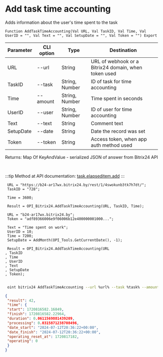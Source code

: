 ﻿---
sidebar_position: 1
---

# Add task time accounting
 Adds information about the user's time spent to the task



`Function AddTaskTimeAccounting(Val URL, Val TaskID, Val Time, Val UserID = "", Val Text = "", Val SetupDate = "", Val Token = "") Export`

 | Parameter | CLI option | Type | Destination |
 |-|-|-|-|
 | URL | --url | String | URL of webhook or a Bitrix24 domain, when token used |
 | TaskID | --task | String, Number | ID of task for time accounting |
 | Time | --amount | String, Number | Time spent in seconds |
 | UserID | --user | String, Number | ID of user for time accounting |
 | Text | --text | String | Comment text |
 | SetupDate | --date | String | Date the record was set |
 | Token | --token | String | Access token, when app auth method used |

 
 Returns: Map Of KeyAndValue - serialized JSON of answer from Bitrix24 API

<br/>

:::tip
Method at API documentation: [task.elapseditem.add](https://dev.1c-bitrix.ru/rest_help/tasks/task/elapseditem/add.php)
:::
<br/>


```bsl title="Code example"
 URL = "https://b24-ar17wx.bitrix24.by/rest/1/4swokunb3tk7h7dt/";
 TaskID = "728";
 
 Time = 3600;
 
 Result = OPI_Bitrix24.AddTaskTimeAccounting(URL, TaskID, Time);
 
 URL = "b24-ar17wx.bitrix24.by";
 Token = "adf89366006e9f06006b12e400000001000...";
 
 Text = "Time spent on work";
 UserID = 10;
 Time = 7200;
 SetupDate = AddMonth(OPI_Tools.GetCurrentDate(), -1);
 
 Result = OPI_Bitrix24.AddTaskTimeAccounting(URL
, TaskID
, Time
, UserID
, Text
, SetupDate
, Token);
```
	


```sh title="CLI command example"
 
 oint bitrix24 AddTaskTimeAccounting --url %url% --task %task% --amount %amount% --user %user% --text %text% --date %date% --token %token%

```

```json title="Result"
{
 "result": 42,
 "time": {
 "start": 1720816582.16849,
 "finish": 1720816582.22964,
 "duration": 0.0611569881439209,
 "processing": 0.0315871238708496,
 "date_start": "2024-07-12T20:36:22+00:00",
 "date_finish": "2024-07-12T20:36:22+00:00",
 "operating_reset_at": 1720817182,
 "operating": 0
 }
}
```
